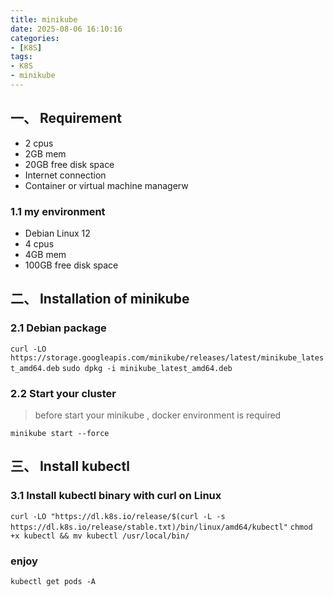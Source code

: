 ```yaml
---
title: minikube
date: 2025-08-06 16:10:16
categories: 
- [K8S]
tags: 
- K8S
- minikube
---
```


## 一、 Requirement

- 2 cpus 
- 2GB mem 
- 20GB free disk space
- Internet connection
- Container or virtual machine managerw

### 1.1 my environment

- Debian Linux 12
- 4 cpus
- 4GB mem
- 100GB free disk space

## 二、 Installation of minikube

### 2.1 Debian package

  `curl -LO https://storage.googleapis.com/minikube/releases/latest/minikube_latest_amd64.deb`
  `sudo dpkg -i minikube_latest_amd64.deb`

### 2.2 Start your cluster

> before start your minikube , docker environment is required

  `minikube start --force`


## 三、 Install kubectl

### 3.1 Install kubectl binary with curl on Linux

  `curl -LO "https://dl.k8s.io/release/$(curl -L -s https://dl.k8s.io/release/stable.txt)/bin/linux/amd64/kubectl"`
  `chmod +x kubectl && mv kubectl /usr/local/bin/`

### enjoy 

  `kubectl get pods -A`